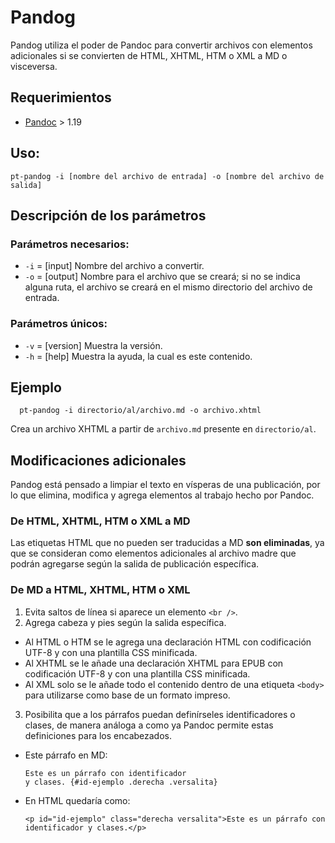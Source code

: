 # Pandog

Pandog utiliza el poder de Pandoc para convertir archivos con elementos adicionales si se convierten de HTML, XHTML, HTM o XML a MD o visceversa.

## Requerimientos

* [Pandoc](http://pandoc.org/) > 1.19

## Uso:

  ```
  pt-pandog -i [nombre del archivo de entrada] -o [nombre del archivo de salida]
  ```

## Descripción de los parámetros

### Parámetros necesarios:

* `-i` = [input] Nombre del archivo a convertir.
* `-o` = [output] Nombre para el archivo que se creará; si no se indica alguna ruta, el archivo se creará en el mismo directorio del archivo de entrada.

### Parámetros únicos:

* `-v` = [version] Muestra la versión.
* `-h` = [help] Muestra la ayuda, la cual es este contenido.

## Ejemplo

```
  pt-pandog -i directorio/al/archivo.md -o archivo.xhtml
```

Crea un archivo XHTML a partir de `archivo.md` presente en `directorio/al`.

## Modificaciones adicionales

Pandog está pensado a limpiar el texto en vísperas de una publicación, por
lo que elimina, modifica y agrega elementos al trabajo hecho por Pandoc.

### De HTML, XHTML, HTM o XML a MD

Las etiquetas HTML que no pueden ser traducidas a MD **son eliminadas**, 
ya que se consideran como elementos adicionales al archivo madre que podrán
agregarse según la salida de publicación específica.

### De MD a HTML, XHTML, HTM o XML

1. Evita saltos de línea si aparece un elemento `<br />`.
2. Agrega cabeza y pies según la salida específica.
  * Al HTML o HTM se le agrega una declaración HTML con codificación UTF-8 
  y con una plantilla CSS minificada.
  * Al XHTML se le añade una declaración XHTML para EPUB con codificación
  UTF-8 y con una plantilla CSS minificada.
  * Al XML solo se le añade todo el contenido dentro de una etiqueta `<body>`
  para utilizarse como base de un formato impreso.
3. Posibilita que a los párrafos puedan definírseles identificadores o clases, 
de manera análoga a como ya Pandoc permite estas definiciones para los encabezados.
  * Este párrafo en MD:
  
    ```
    Este es un párrafo con identificador 
    y clases. {#id-ejemplo .derecha .versalita}
    ```
    
  * En HTML quedaría como:
  
    ```
    <p id="id-ejemplo" class="derecha versalita">Este es un párrafo con identificador y clases.</p>
    ```

